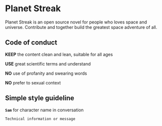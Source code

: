 # Planet Streak
Planet Streak is an open source novel for people who loves space and universe. Contribute and together build the greatest space adventure of all.

## Code of conduct
**KEEP** the content clean and lean, suitable for all ages

**USE** great scientific terms and understand

**NO** use of profanity and swearing words

**NO** prefer to sexual context


## Simple style guideline
**`Sam`** for character name in conversation

```
Technical information or message
```

